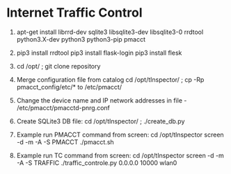 # Internet Traffic Control

1.  apt-get install librrd-dev sqlite3 libsqlite3-dev libsqlite3-0 rrdtool python3.X-dev python3 python3-pip pmacct

2.  pip3 install rrdtool
    pip3 install flask-login
    pip3 install flesk

3.  cd /opt/ ; git clone repository

4.  Merge configuration file from catalog
    cd /opt/tInspector/ ; cp -Rp pmacct_config/etc/* to /etc/pmacct/

5.  Change the device name and IP network addresses in file - /etc/pmacct/pmacctd-pnrg.conf

6.  Create SQLite3 DB file:
    cd /opt/tInspector/ ; ./create_db.py

7.  Example run PMACCT command from screen:
    cd /opt/tInspector
    screen -d -m -A -S PMACCT ./pmacct.sh

8.  Example run TC command from screen:
    cd /opt/tInspector
    screen -d -m -A -S TRAFFIC ./traffic_controle.py 0.0.0.0 10000 wlan0
